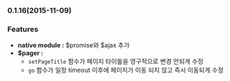 ### 0.1.16(2015-11-09)

### Features

* **native module :** $promise와 $ajax 추가
* **$pager :** 
  * ```setPageTitle``` 함수가 페이지 타이틀을 영구적으로 변경 안되게 수정
  * ```go``` 함수가 일정 timeout 이후에 페이지가 이동 되지 않고 즉시 이동되게 수정
